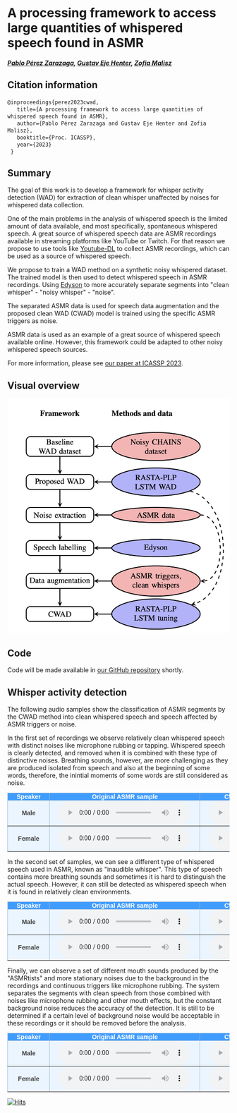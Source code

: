 # A processing framework to access large quantities of whispered speech found in ASMR

##### [Pablo Pérez Zarazaga][pablo_profile], [Gustav Eje Henter][gustav_profile], [Zofia Malisz][zofia_profile]

<head> 
<link rel="apple-touch-icon" sizes="180x180" href="favicon/apple-touch-icon.png">
<link rel="icon" type="image/png" sizes="32x32" href="favicon/favicon-32x32.png">
<link rel="icon" type="image/png" sizes="16x16" href="favicon/favicon-16x16.png">
<link rel="manifest" href="/site.webmanifest">
<link rel="mask-icon" href="/safari-pinned-tab.svg" color="#5bbad5">
<meta name="msapplication-TileColor" content="#da532c">
<meta name="theme-color" content="#ffffff">
</head>
<!-- This post presents CWAD, a deep-learning framework to automatically label large amounts of clean whispered speech, applied to ASMR recordings extracted from YouTube -->

[github_link]: https://github.com/perezpoz/CleanWhisperDetection
[gustav_profile]: https://people.kth.se/~ghe/
[pablo_profile]: https://www.kth.se/profile/pablopz
[zofia_profile]: https://www.kth.se/profile/malisz
[paper_link]: https://arxiv.org/abs/2303.07442
[youtubedl_link]: https://github.com/ytdl-org/youtube-dl
[edyson_link]: https://github.com/perfall/Edyson

## Citation information

```
@inproceedings{perez2023cwad,
   title={A processing framework to access large quantities of whispered speech found in ASMR},
   author={Pablo Pérez Zarazaga and Gustav Eje Henter and Zofia Malisz},
   booktitle={Proc. ICASSP},
   year={2023}
 }
```

## Summary

The goal of this work is to develop a framework for whisper activity detection (WAD) for extraction of clean whisper unaffected by noises for whispered data collection.

One of the main problems in the analysis of whispered speech is the limited amount of data available, and most specifically, spontaneous whispered speech. A great source of whispered speech data are ASMR recordings available in streaming platforms like YouTube or Twitch. For that reason we propose to use tools like [Youtube-DL][youtubedl_link] to collect ASMR recordings, which can be used as a source of whispered speech.

We propose to train a WAD method on a synthetic noisy whispered dataset. The trained model is then used to detect whispered speech in ASMR recordings. Using [Edyson][edyson_link] to more accurately separate segments into "clean whisper" - "noisy whisper" - "noise".

The separated ASMR data is used for speech data augmentation and the proposed clean WAD (CWAD) model is trained using the specific ASMR triggers as noise.

ASMR data is used as an example of a great source of whispered speech available online. However, this framework could be adapted to other noisy whispered speech sources.

For more information, please see [our paper at ICASSP 2023][paper_link].

## Visual overview

![Clean Whispered Activity Detector](./images/Pipeline.png "Pipeline for training of the proposed CWAD.")

## Code

Code will be made available in [our GitHub repository][github_link] shortly.

<style type="text/css">
  .tg {
    border-collapse: collapse;
    border-color: #9ABAD9;
    border-spacing: 0;
  }

  .tg td {
    background-color: #EBF5FF;
    border-color: #9ABAD9;
    border-style: solid;
    border-width: 1px;
    color: #444;
    font-family: Arial, sans-serif;
    font-size: 14px;
    overflow: hidden;
    padding: 0px 20px;
    word-break: normal;
    font-weight: bold;
    vertical-align: middle;
  }

  .tg th {
    background-color: #409cff;
    border-color: #9ABAD9;
    border-style: solid;
    border-width: 1px;
    color: #fff;
    font-family: Arial, sans-serif;
    font-size: 14px;
    font-weight: normal;
    overflow: hidden;
    padding: 0px 20px;
    word-break: normal;
    font-weight: bold;
    vertical-align: middle;

  }

  .tg .tg-0pky {
    border-color: inherit;
    text-align: center;
    vertical-align: top,
  }

  .tg .tg-fymr {
    border-color: inherit;
    font-weight: bold;
    text-align: center;
    vertical-align: top
  }
  .slider {
  -webkit-appearance: none;
  width: 75%;
  height: 15px;
  border-radius: 5px;  
  background: #d3d3d3;
  outline: none;
  opacity: 0.7;
  -webkit-transition: .2s;
  transition: opacity .2s;
}

.slider::-webkit-slider-thumb {
  -webkit-appearance: none;
  appearance: none;
  width: 25px;
  height: 25px;
  border-radius: 50%; 
  background: #409cff;
  cursor: pointer;
}

.slider::-moz-range-thumb {
  width: 25px;
  height: 25px;
  border-radius: 50%;
  background: #409cff;
  cursor: pointer;
}
</style>

## Whisper activity detection

The following audio samples show the classification of ASMR segments by the CWAD method into clean whispered speech and speech affected by ASMR triggers or noise.

In the first set of recordings we observe relatively clean whispered speech with distinct noises like microphone rubbing or tapping. Whispered speech is clearly detected, and removed when it is combined with these type of distinctive noises. Breathing sounds, however, are more challenging as they are produced isolated from speech and also at the beginning of some words, therefore, the inintial moments of some words are still considered as noise.

<table class="tg">
  <thead>
    <tr>
      <th class="tg-0pky">Speaker</th>
      <th class="tg-0pky" colspan="1">Original ASMR sample</th>
      <th class="tg-0pky" colspan="1">CWAD Clean Whispered Segments</th>
      <th class="tg-0pky" colspan="1">CWAD Noisy Whispered Segments</th>
    </tr>
  </thead>
  <tbody>
    <tr>
      <td nowrap="" class="tg-0pky"><b>Male</b></td>
      <td class="tg-0pky">
        <audio id="audio-small" controls="">
          <source src="./Samples/Male1_Full.wav" type="audio/wav" />
        </audio>
      </td>
      <td class="tg-0pky">
        <audio controls="">
          <source src="./Samples/Male1_Speech.wav" type="audio/wav" />
        </audio>
      </td>
      <td class="tg-0pky">
        <audio controls="">
          <source src="./Samples/Male1_Noise.wav" type="audio/wav" />
        </audio>
      </td>
    </tr>
  </tbody>
  <tbody>
    <tr>
      <td nowrap="" class="tg-0pky"><b>Female</b></td>
      <td class="tg-0pky">
        <audio id="audio-small" controls="">
          <source src="./Samples/Female3_Full.wav" type="audio/wav" />
        </audio>
      </td>
      <td class="tg-0pky">
        <audio controls="">
          <source src="./Samples/Female3_Speech.wav" type="audio/wav" />
        </audio>
      </td>
      <td class="tg-0pky">
        <audio controls="">
          <source src="./Samples/Female3_Noise.wav" type="audio/wav" />
        </audio>
      </td>
    </tr>
  </tbody>
</table>

In the second set of samples, we can see a different type of whispered speech used in ASMR, known as "inaudible whisper". This type of speech contains more breathing sounds and sometimes it is hard to distinguish the actual speech. However, it can still be detected as whispered speech when it is found in relatively clean environments.

<table class="tg">
  <thead>
    <tr>
      <th class="tg-0pky">Speaker</th>
      <th class="tg-0pky" colspan="1">Original ASMR sample</th>
      <th class="tg-0pky" colspan="1">CWAD Clean Whispered Segments</th>
      <th class="tg-0pky" colspan="1">CWAD Noisy Whispered Segments</th>
    </tr>
  </thead>
  <tbody>
    <tr>
      <td nowrap="" class="tg-0pky"><b>Male</b></td>
      <td class="tg-0pky">
        <audio id="audio-small" controls="">
          <source src="./Samples/Male2_Full.wav" type="audio/wav" />
        </audio>
      </td>
      <td class="tg-0pky">
        <audio controls="">
          <source src="./Samples/Male2_Speech.wav" type="audio/wav" />
        </audio>
      </td>
      <td class="tg-0pky">
        <audio controls="">
          <source src="./Samples/Male2_Noise.wav" type="audio/wav" />
        </audio>
      </td>
    </tr>
  </tbody>
  
  <tbody>
    <tr>
      <td nowrap="" class="tg-0pky"><b>Female</b></td>
      <td class="tg-0pky">
        <audio id="audio-small" controls="">
          <source src="./Samples/Female2_Full.wav" type="audio/wav" />
        </audio>
      </td>
      <td class="tg-0pky">
        <audio controls="">
          <source src="./Samples/Female2_Speech.wav" type="audio/wav" />
        </audio>
      </td>
      <td class="tg-0pky">
        <audio controls="">
          <source src="./Samples/Female2_Noise.wav" type="audio/wav" />
        </audio>
      </td>
    </tr>
  </tbody>
</table>

Finally, we can observe a set of different mouth sounds produced by the "ASMRtists" and more stationary noises due to the background in the recordings and continuous triggers like microphone rubbing. The system separates the segments with clean speech from those combined with noises like microphone rubbing and other mouth effects, but the constant background noise reduces the accuracy of the detection. It is still to be determined if a certain level of background noise would be acceptable in these recordings or it should be removed before the analysis.

<table class="tg">
  <thead>
    <tr>
      <th class="tg-0pky">Speaker</th>
      <th class="tg-0pky" colspan="1">Original ASMR sample</th>
      <th class="tg-0pky" colspan="1">CWAD Clean Whispered Segments</th>
      <th class="tg-0pky" colspan="1">CWAD Noisy Whispered Segments</th>
    </tr>
  </thead>
  <tbody>
    <tr>
      <td nowrap="" class="tg-0pky"><b>Male</b></td>
      <td class="tg-0pky">
        <audio id="audio-small" controls="">
          <source src="./Samples/Male3_Full.wav" type="audio/wav" />
        </audio>
      </td>
      <td class="tg-0pky">
        <audio controls="">
          <source src="./Samples/Male3_Speech.wav" type="audio/wav" />
        </audio>
      </td>
      <td class="tg-0pky">
        <audio controls="">
          <source src="./Samples/Male3_Noise.wav" type="audio/wav" />
        </audio>
      </td>
    </tr>
  </tbody>
  
  <tbody>
    <tr>
      <td nowrap="" class="tg-0pky"><b>Female</b></td>
      <td class="tg-0pky">
        <audio id="audio-small" controls="">
          <source src="./Samples/Female1_Full.wav" type="audio/wav" />
        </audio>
      </td>
      <td class="tg-0pky">
        <audio controls="">
          <source src="./Samples/Female1_Speech.wav" type="audio/wav" />
        </audio>
      </td>
      <td class="tg-0pky">
        <audio controls="">
          <source src="./Samples/Female1_Noise.wav" type="audio/wav" />
        </audio>
      </td>
    </tr>
  </tbody>
</table>

[![Hits](https://hits.seeyoufarm.com/api/count/incr/badge.svg?url=https%3A%2F%2Fperezpoz.github.io%2Fcwad%2F&count_bg=%2379C83D&title_bg=%23555555&icon=&icon_color=%23E7E7E7&title=hits&edge_flat=false)](https://hits.seeyoufarm.com)
